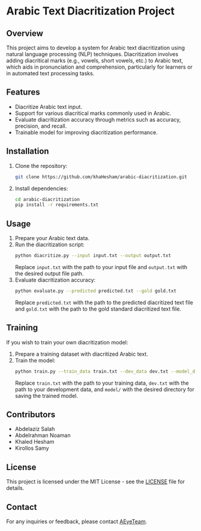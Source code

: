 # Arabic Text Diacritization Project

## Overview
This project aims to develop a system for Arabic text diacritization using natural language processing (NLP) techniques. Diacritization involves adding diacritical marks (e.g., vowels, short vowels, etc.) to Arabic text, which aids in pronunciation and comprehension, particularly for learners or in automated text processing tasks.

## Features
- Diacritize Arabic text input.
- Support for various diacritical marks commonly used in Arabic.
- Evaluate diacritization accuracy through metrics such as accuracy, precision, and recall.
- Trainable model for improving diacritization performance.

## Installation
1. Clone the repository:
   ```bash
   git clone https://github.com/khaHesham/arabic-diacritization.git
   ```
2. Install dependencies:
   ```bash
   cd arabic-diacritization
   pip install -r requirements.txt
   ```

## Usage
1. Prepare your Arabic text data.
2. Run the diacritization script:
   ```bash
   python diacritize.py --input input.txt --output output.txt
   ```
   Replace `input.txt` with the path to your input file and `output.txt` with the desired output file path.
3. Evaluate diacritization accuracy:
   ```bash
   python evaluate.py --predicted predicted.txt --gold gold.txt
   ```
   Replace `predicted.txt` with the path to the predicted diacritized text file and `gold.txt` with the path to the gold standard diacritized text file.

## Training
If you wish to train your own diacritization model:
1. Prepare a training dataset with diacritized Arabic text.
2. Train the model:
   ```bash
   python train.py --train_data train.txt --dev_data dev.txt --model_dir model/
   ```
   Replace `train.txt` with the path to your training data, `dev.txt` with the path to your development data, and `model/` with the desired directory for saving the trained model.

## Contributors
- Abdelaziz Salah
- Abdelrahman Noaman
- Khaled Hesham
- Kirollos Samy

## License
This project is licensed under the MIT License - see the [LICENSE](LICENSE) file for details.

## Contact
For any inquiries or feedback, please contact [AEyeTeam](mailto:abdelaziz132001@gmail.com).
